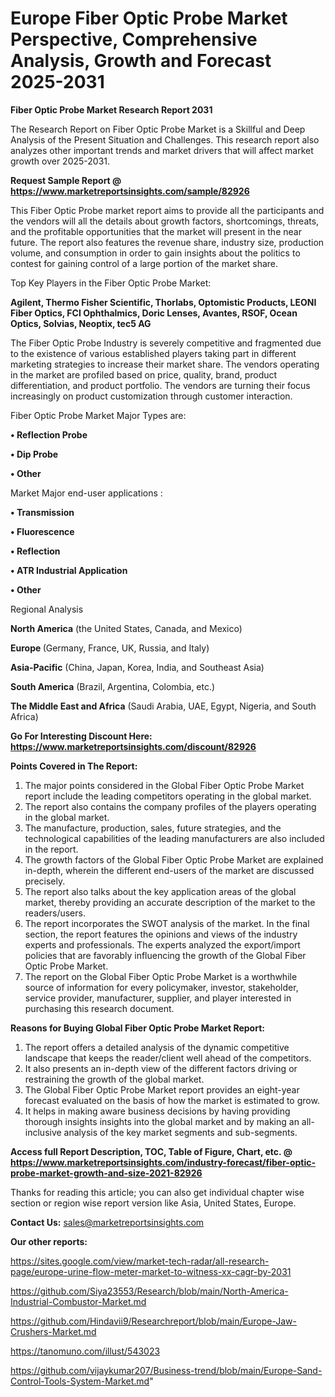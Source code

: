 # Europe Fiber Optic Probe Market Perspective, Comprehensive Analysis, Growth and Forecast 2025-2031

<strong>Fiber Optic Probe Market Research Report 2031</strong>

The Research Report on Fiber Optic Probe Market is a Skillful and Deep Analysis of the Present Situation and Challenges. This research report also analyzes other important trends and market drivers that will affect market growth over 2025-2031.

<strong>Request Sample Report @ <a href=https://www.marketreportsinsights.com/sample/82926>https://www.marketreportsinsights.com/sample/82926</a></strong>

This Fiber Optic Probe market report aims to provide all the participants and the vendors will all the details about growth factors, shortcomings, threats, and the profitable opportunities that the market will present in the near future. The report also features the revenue share, industry size, production volume, and consumption in order to gain insights about the politics to contest for gaining control of a large portion of the market share.

Top Key Players in the Fiber Optic Probe Market:

<strong>Agilent, Thermo Fisher Scientific, Thorlabs, Optomistic Products, LEONI Fiber Optics, FCI Ophthalmics, Doric Lenses, Avantes, RSOF, Ocean Optics, Solvias, Neoptix, tec5 AG</strong>

The Fiber Optic Probe Industry is severely competitive and fragmented due to the existence of various established players taking part in different marketing strategies to increase their market share. The vendors operating in the market are profiled based on price, quality, brand, product differentiation, and product portfolio. The vendors are turning their focus increasingly on product customization through customer interaction.

Fiber Optic Probe Market Major Types are:

<strong>• Reflection Probe

• Dip Probe

• Other</strong>

Market Major end-user applications :

<strong>• Transmission

• Fluorescence

• Reflection

• ATR Industrial Application

• Other</strong>

Regional Analysis

</u><strong><b>North America</b></strong> (the United States, Canada, and Mexico)

<strong><b>Europe </b></strong>(Germany, France, UK, Russia, and Italy)

<strong><b>Asia-Pacific</b></strong> (China, Japan, Korea, India, and Southeast Asia)

<strong><b>South America</b></strong> (Brazil, Argentina, Colombia, etc.)

<strong><b>The Middle East and Africa</b></strong> (Saudi Arabia, UAE, Egypt, Nigeria, and South Africa)

<strong>Go For Interesting Discount Here: <a href=https://www.marketreportsinsights.com/discount/82926>https://www.marketreportsinsights.com/discount/82926</a></strong>

<strong>Points Covered in The Report:</strong>
<ol>
  <li>The major points considered in the Global Fiber Optic Probe Market report include the leading competitors operating in the global market.</li>
  <li>The report also contains the company profiles of the players operating in the global market.</li>
  <li>The manufacture, production, sales, future strategies, and the technological capabilities of the leading manufacturers are also included in the report.</li>
  <li>The growth factors of the Global Fiber Optic Probe Market are explained in-depth, wherein the different end-users of the market are discussed precisely.</li>
  <li>The report also talks about the key application areas of the global market, thereby providing an accurate description of the market to the readers/users.</li>
  <li>The report incorporates the SWOT analysis of the market. In the final section, the report features the opinions and views of the industry experts and professionals. The experts analyzed the export/import policies that are favorably influencing the growth of the Global Fiber Optic Probe Market.</li>
  <li>The report on the Global Fiber Optic Probe Market is a worthwhile source of information for every policymaker, investor, stakeholder, service provider, manufacturer, supplier, and player interested in purchasing this research document.</li>
</ol>
<strong>Reasons for Buying Global Fiber Optic Probe Market Report:</strong>

<ol>
  <li>The report offers a detailed analysis of the dynamic competitive landscape that keeps the reader/client well ahead of the competitors.</li>
  <li>It also presents an in-depth view of the different factors driving or restraining the growth of the global market.</li>
  <li>The Global Fiber Optic Probe Market report provides an eight-year forecast evaluated on the basis of how the market is estimated to grow.</li>
  <li>It helps in making aware business decisions by having providing thorough insights insights into the global market and by making an all-inclusive analysis of the key market segments and sub-segments.</li>
</ol>
<strong>Access full Report Description, TOC, Table of Figure, Chart, etc. @ <a href=https://www.marketreportsinsights.com/industry-forecast/fiber-optic-probe-market-growth-and-size-2021-82926>https://www.marketreportsinsights.com/industry-forecast/fiber-optic-probe-market-growth-and-size-2021-82926</a></strong>


Thanks for reading this article; you can also get individual chapter wise section or region wise report version like Asia, United States, Europe.

<strong>Contact Us:</strong>
sales@marketreportsinsights.com

<strong>Our other reports:</strong>

<a href=https://sites.google.com/view/market-tech-radar/all-research-page/europe-urine-flow-meter-market-to-witness-xx-cagr-by-2031>https://sites.google.com/view/market-tech-radar/all-research-page/europe-urine-flow-meter-market-to-witness-xx-cagr-by-2031</a>

<a href=https://github.com/Siya23553/Research/blob/main/North-America-Industrial-Combustor-Market.md>https://github.com/Siya23553/Research/blob/main/North-America-Industrial-Combustor-Market.md</a>

<a href=https://github.com/Hindavii9/Researchreport/blob/main/Europe-Jaw-Crushers-Market.md>https://github.com/Hindavii9/Researchreport/blob/main/Europe-Jaw-Crushers-Market.md</a>

<a href=https://tanomuno.com/illust/543023>https://tanomuno.com/illust/543023</a>

<a href=https://github.com/vijaykumar207/Business-trend/blob/main/Europe-Sand-Control-Tools-System-Market.md>https://github.com/vijaykumar207/Business-trend/blob/main/Europe-Sand-Control-Tools-System-Market.md</a>"

